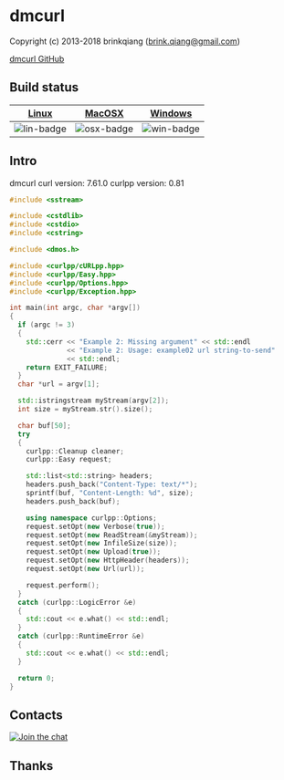 # dmcurl

Copyright (c) 2013-2018 brinkqiang (brink.qiang@gmail.com)

[dmcurl GitHub](https://github.com/brinkqiang/dmcurl)

## Build status
| [Linux][lin-link] | [MacOSX][osx-link] | [Windows][win-link] |
| :---------------: | :----------------: | :-----------------: |
| ![lin-badge]      | ![osx-badge]       | ![win-badge]        |

[lin-badge]: https://travis-ci.org/brinkqiang/dmcurl.svg?branch=master "Travis build status"
[lin-link]:  https://travis-ci.org/brinkqiang/dmcurl "Travis build status"
[osx-badge]: https://travis-ci.org/brinkqiang/dmcurl.svg?branch=master "Travis build status"
[osx-link]:  https://travis-ci.org/brinkqiang/dmcurl "Travis build status"
[win-badge]: https://ci.appveyor.com/api/projects/status/github/brinkqiang/dmcurl?branch=master&svg=true "AppVeyor build status"
[win-link]:  https://ci.appveyor.com/project/brinkqiang/dmcurl "AppVeyor build status"

## Intro
dmcurl
curl version: 7.61.0
curlpp version: 0.81
```cpp
#include <sstream>

#include <cstdlib>
#include <cstdio>
#include <cstring>

#include <dmos.h>

#include <curlpp/cURLpp.hpp>
#include <curlpp/Easy.hpp>
#include <curlpp/Options.hpp>
#include <curlpp/Exception.hpp>

int main(int argc, char *argv[])
{
  if (argc != 3)
  {
    std::cerr << "Example 2: Missing argument" << std::endl
              << "Example 2: Usage: example02 url string-to-send"
              << std::endl;
    return EXIT_FAILURE;
  }
  char *url = argv[1];

  std::istringstream myStream(argv[2]);
  int size = myStream.str().size();

  char buf[50];
  try
  {
    curlpp::Cleanup cleaner;
    curlpp::Easy request;

    std::list<std::string> headers;
    headers.push_back("Content-Type: text/*");
    sprintf(buf, "Content-Length: %d", size);
    headers.push_back(buf);

    using namespace curlpp::Options;
    request.setOpt(new Verbose(true));
    request.setOpt(new ReadStream(&myStream));
    request.setOpt(new InfileSize(size));
    request.setOpt(new Upload(true));
    request.setOpt(new HttpHeader(headers));
    request.setOpt(new Url(url));

    request.perform();
  }
  catch (curlpp::LogicError &e)
  {
    std::cout << e.what() << std::endl;
  }
  catch (curlpp::RuntimeError &e)
  {
    std::cout << e.what() << std::endl;
  }

  return 0;
}
```
## Contacts
[![Join the chat](https://badges.gitter.im/brinkqiang/dmcurl/Lobby.svg)](https://gitter.im/brinkqiang/dmcurl)

## Thanks
